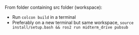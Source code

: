 From folder containing src folder (workspace):
- Run ```colcon build``` in a terminal
- Preferably on a new terminal but same workspace, ```source install/setup.bash && ros2 run midterm_drive pubsub```
